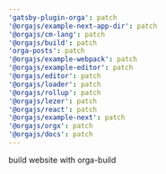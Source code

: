```yaml
---
'gatsby-plugin-orga': patch
'@orgajs/example-next-app-dir': patch
'@orgajs/cm-lang': patch
'@orgajs/build': patch
'orga-posts': patch
'@orgajs/example-webpack': patch
'@orgajs/example-editor': patch
'@orgajs/editor': patch
'@orgajs/loader': patch
'@orgajs/rollup': patch
'@orgajs/lezer': patch
'@orgajs/react': patch
'@orgajs/example-next': patch
'@orgajs/orgx': patch
'@orgajs/docs': patch
---
```


build website with orga-build
